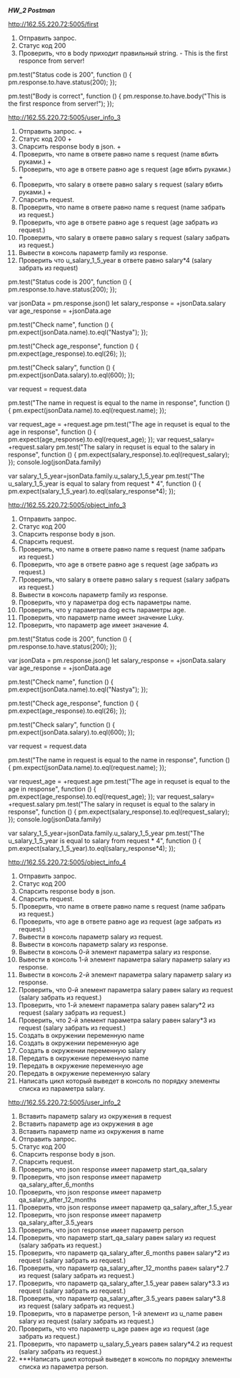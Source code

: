 ***HW_2 Postman***


http://162.55.220.72:5005/first
1. Отправить запрос.
2. Статус код 200
3. Проверить, что в body приходит правильный string. - This is the first responce from server!

pm.test("Status code is 200", function () {
    pm.response.to.have.status(200);
});

pm.test("Body is correct", function () {
    pm.response.to.have.body("This is the first responce from server!");
});




http://162.55.220.72:5005/user_info_3
1. Отправить запрос. +
2. Статус код 200 +
3. Спарсить response body в json. +
4. Проверить, что name в ответе равно name s request (name вбить руками.) +
5. Проверить, что age в ответе равно age s request (age вбить руками.) +
6. Проверить, что salary в ответе равно salary s request (salary вбить руками.) +
7. Спарсить request.
8. Проверить, что name в ответе равно name s request (name забрать из request.)
9. Проверить, что age в ответе равно age s request (age забрать из request.)
10. Проверить, что salary в ответе равно salary s request (salary забрать из request.)
11. Вывести в консоль параметр family из response.
12. Проверить что u_salary_1_5_year в ответе равно salary*4 (salary забрать из request)

pm.test("Status code is 200", function () {
    pm.response.to.have.status(200);
});

var jsonData = pm.response.json()
let salary_response = +jsonData.salary
var age_response = +jsonData.age

pm.test("Check name", function () {
    pm.expect(jsonData.name).to.eql("Nastya");
});

pm.test("Check age_response", function () {
    pm.expect(age_response).to.eql(26);
});

pm.test("Check salary", function () {
    pm.expect(jsonData.salary).to.eql(600);
});

var request = request.data

pm.test("The name in request is equal to the name in response", function () {
    pm.expect(jsonData.name).to.eql(request.name);
});

var request_age = +request.age
pm.test("The age in requset is equal to the age in response", function () {
    pm.expect(age_response).to.eql(request_age);
});
var request_salary= +request.salary
pm.test("The salary in requset is equal to the salary in response", function () {
    pm.expect(salary_response).to.eql(request_salary);
});
console.log(jsonData.family)

var salary_1_5_year=jsonData.family.u_salary_1_5_year
pm.test("The u_salary_1_5_year  is equal to salary from request * 4", function () {
    pm.expect(salary_1_5_year).to.eql(salary_response*4);
});



http://162.55.220.72:5005/object_info_3
1. Отправить запрос.
2. Статус код 200
3. Спарсить response body в json.
4. Спарсить request.
5. Проверить, что name в ответе равно name s request (name забрать из request.)
6. Проверить, что age в ответе равно age s request (age забрать из request.)
7. Проверить, что salary в ответе равно salary s request (salary забрать из request.)
8. Вывести в консоль параметр family из response.
9. Проверить, что у параметра dog есть параметры name.
10. Проверить, что у параметра dog есть параметры age.
11. Проверить, что параметр name имеет значение Luky.
12. Проверить, что параметр age имеет значение 4.

pm.test("Status code is 200", function () {
    pm.response.to.have.status(200);
});

var jsonData = pm.response.json()
let salary_response = +jsonData.salary
var age_response = +jsonData.age

pm.test("Check name", function () {
    pm.expect(jsonData.name).to.eql("Nastya");
});

pm.test("Check age_response", function () {
    pm.expect(age_response).to.eql(26);
});

pm.test("Check salary", function () {
    pm.expect(jsonData.salary).to.eql(600);
});

var request = request.data

pm.test("The name in request is equal to the name in response", function () {
    pm.expect(jsonData.name).to.eql(request.name);
});

var request_age = +request.age
pm.test("The age in requset is equal to the age in response", function () {
    pm.expect(age_response).to.eql(request_age);
});
var request_salary= +request.salary
pm.test("The salary in requset is equal to the salary in response", function () {
    pm.expect(salary_response).to.eql(request_salary);
});
console.log(jsonData.family)

var salary_1_5_year=jsonData.family.u_salary_1_5_year
pm.test("The u_salary_1_5_year  is equal to salary from request * 4", function () {
    pm.expect(salary_1_5_year).to.eql(salary_response*4);
});


http://162.55.220.72:5005/object_info_4
1. Отправить запрос.
2. Статус код 200
3. Спарсить response body в json.
4. Спарсить request.
5. Проверить, что name в ответе равно name s request (name забрать из request.)
6. Проверить, что age в ответе равно age из request (age забрать из request.)
7. Вывести в консоль параметр salary из request.
8. Вывести в консоль параметр salary из response.
9. Вывести в консоль 0-й элемент параметра salary из response.
10. Вывести в консоль 1-й элемент параметра salary параметр salary из response.
11. Вывести в консоль 2-й элемент параметра salary параметр salary из response.
12. Проверить, что 0-й элемент параметра salary равен salary из request (salary забрать из request.)
13. Проверить, что 1-й элемент параметра salary равен salary*2 из request (salary забрать из request.)
14. Проверить, что 2-й элемент параметра salary равен salary*3 из request (salary забрать из request.)
15. Создать в окружении переменную name
16. Создать в окружении переменную age
17. Создать в окружении переменную salary
18. Передать в окружение переменную name
19. Передать в окружение переменную age
20. Передать в окружение переменную salary
21. Написать цикл который выведет в консоль по порядку элементы списка из параметра salary.

http://162.55.220.72:5005/user_info_2
1. Вставить параметр salary из окружения в request
2. Вставить параметр age из окружения в age
3. Вставить параметр name из окружения в name
4. Отправить запрос.
5. Статус код 200
6. Спарсить response body в json.
7. Спарсить request.
8. Проверить, что json response имеет параметр start_qa_salary
9. Проверить, что json response имеет параметр qa_salary_after_6_months
10. Проверить, что json response имеет параметр qa_salary_after_12_months
11. Проверить, что json response имеет параметр qa_salary_after_1.5_year
12. Проверить, что json response имеет параметр qa_salary_after_3.5_years
13. Проверить, что json response имеет параметр person
14. Проверить, что параметр start_qa_salary равен salary из request (salary забрать из request.)
15. Проверить, что параметр qa_salary_after_6_months равен salary*2 из request (salary забрать из request.)
16. Проверить, что параметр qa_salary_after_12_months равен salary*2.7 из request (salary забрать из request.)
17. Проверить, что параметр qa_salary_after_1.5_year равен salary*3.3 из request (salary забрать из request.)
18. Проверить, что параметр qa_salary_after_3.5_years равен salary*3.8 из request (salary забрать из request.)
19. Проверить, что в параметре person, 1-й элемент из u_name равен salary из request (salary забрать из request.)
20. Проверить, что что параметр u_age равен age из request (age забрать из request.)
21. Проверить, что параметр u_salary_5_years равен salary*4.2 из request (salary забрать из request.)
22. ***Написать цикл который выведет в консоль по порядку элементы списка из параметра person.

